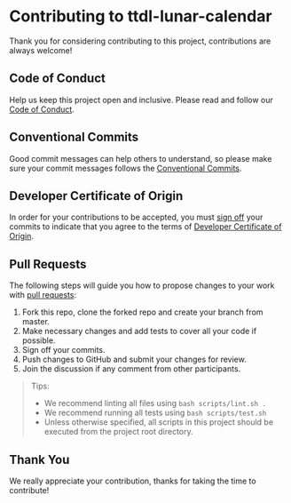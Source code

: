 # Contributing to ttdl-lunar-calendar

Thank you for considering contributing to this project, contributions are always
welcome!

## Code of Conduct

Help us keep this project open and inclusive. Please read and follow our
[Code of Conduct](CODE_OF_CONDUCT.md).

## Conventional Commits

Good commit messages can help others to understand, so please make sure your
commit messages follows the
[Conventional Commits](https://www.conventionalcommits.org/en/v1.0.0/).

## Developer Certificate of Origin

In order for your contributions to be accepted, you must
[sign off](https://git-scm.com/docs/git-commit#Documentation/git-commit.txt---signoff)
your commits to indicate that you agree to the terms of
[Developer Certificate of Origin](https://developercertificate.org).

## Pull Requests

The following steps will guide you how to propose changes to your work with
[pull requests](https://help.github.com/en/github/collaborating-with-issues-and-pull-requests/about-pull-requests):

1. Fork this repo, clone the forked repo and create your branch from master.
2. Make necessary changes and add tests to cover all your code if possible.
3. Sign off your commits.
4. Push changes to GitHub and submit your changes for review.
5. Join the discussion if any comment from other participants.

> Tips:
>
> - We recommend linting all files using `bash scripts/lint.sh .`
> - We recommend running all tests using `bash scripts/test.sh`
> - Unless otherwise specified, all scripts in this project should be executed
>   from the project root directory.

## Thank You

We really appreciate your contribution, thanks for taking the time to
contribute!
